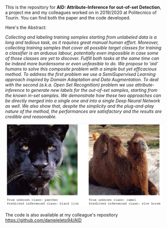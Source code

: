 This is the repository for **AID: Attribute-Inference for out-of-set Detection**, a project me and my colleagues worked on in 2019/2020 at Politecnico of Tourin.
You can find both the paper and the code developed.

Here's the Abstract:

*Collecting and labeling training samples starting from
unlabeled data is a long and tedious task, as it requires
great manual human effort. Moreover, collecting training
samples that cover all possible target classes for training
a classifier is an arduous labour, potentially even impossible in case some of those classes are yet to discover. Fulfill
both tasks at the same time can be indeed more burdensome
or even unfeasible to do. We propose to ’aid’ humans to
solve this composite problem with a simple but yet efficacious method. To address the first problem we use a SemiSupervised Learning approach inspired by Domain Adaptation and Data Augmentation. To deal with the second (a.k.a.
Open Set Recognition) problem we use attribute-inference
to generate new labels for the out-of-set samples, starting
from the known in-set samples. We demonstrate how these
two approaches can be directly merged into a single one and
into a single Deep Neural Network as well. We also show
that, despite the simplicity and the plug-and-play nature of
the method, the performances are satisfactory and the results are credible and reasonable.*

![Results](/results.jpg)

The code is also available at my colleague's repository https://github.com/danieleleto94/AID
